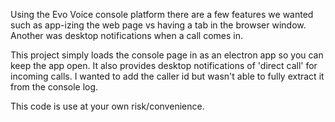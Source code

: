Using the Evo Voice console platform there are a few features we wanted such as app-izing the web page vs having a tab in the browser window.  Another was desktop notifications when a call comes in.  

This project simply loads the console page in as an electron app so you can keep the app open.  It also provides desktop notifications of 'direct call' for incoming calls.  I wanted to add the caller id but wasn't able to fully extract it from the console log.

This code is use at your own risk/convenience.